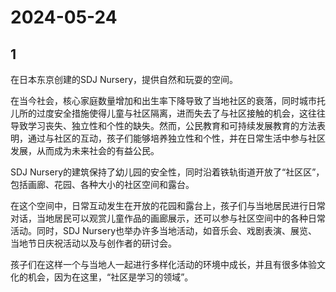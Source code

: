 # 2024-05-24

## 1


在日本东京创建的SDJ Nursery，提供自然和玩耍的空间。

在当今社会，核心家庭数量增加和出生率下降导致了当地社区的衰落，同时城市托儿所的过度安全措施使得儿童与社区隔离，进而失去了与社区接触的机会，这往往导致学习丧失、独立性和个性的缺失。然而，公民教育和可持续发展教育的方法表明，通过与社区的互动，孩子们能够培养独立性和个性，并在日常生活中参与社区发展，从而成为未来社会的有益公民。

SDJ Nursery的建筑保持了幼儿园的安全性，同时沿着铁轨街道开放了“社区区”，包括画廊、花园、各种大小的社区空间和露台。

在这个空间中，日常互动发生在开放的花园和露台上，孩子们与当地居民进行日常对话，当地居民可以观赏儿童作品的画廊展示，还可以参与社区空间中的各种日常活动。同时，SDJ Nursery也举办许多当地活动，如音乐会、戏剧表演、展览、当地节日庆祝活动以及与创作者的研讨会。

孩子们在这样一个与当地人一起进行多样化活动的环境中成长，并且有很多体验文化的机会，因为在这里，“社区是学习的领域”。






